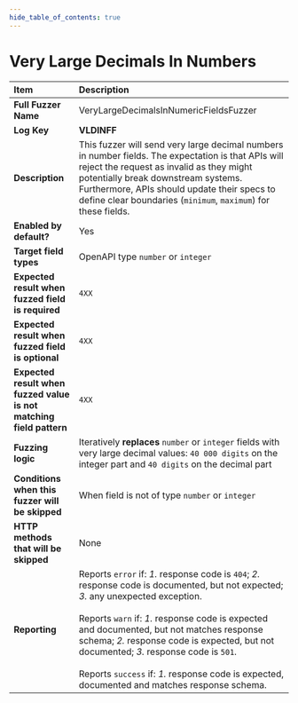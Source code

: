 ```yaml
--- 
hide_table_of_contents: true
---
```


# Very Large Decimals In Numbers

| Item                                                                | Description                                                                                                                                                                                                                                                                                                                                                                                                                                 |
|:--------------------------------------------------------------------|:--------------------------------------------------------------------------------------------------------------------------------------------------------------------------------------------------------------------------------------------------------------------------------------------------------------------------------------------------------------------------------------------------------------------------------------------|
| **Full Fuzzer Name**                                                | VeryLargeDecimalsInNumericFieldsFuzzer                                                                                                                                                                                                                                                                                                                                                                                                      |
| **Log Key**                                                         | **VLDINFF**                                                                                                                                                                                                                                                                                                                                                                                                                                 |
| **Description**                                                     | This fuzzer will send very large decimal numbers in number fields. The expectation is that APIs will reject the request as invalid as they might potentially break downstream systems. Furthermore, APIs should update their specs to define clear boundaries (`minimum`, `maximum`) for these fields.                                                                                                                                      |
| **Enabled by default?**                                             | Yes                                                                                                                                                                                                                                                                                                                                                                                                                                         |
| **Target field types**                                              | OpenAPI type `number` or `integer`                                                                                                                                                                                                                                                                                                                                                                                                          |
| **Expected result when fuzzed field is required**                   | `4XX`                                                                                                                                                                                                                                                                                                                                                                                                                                       |
| **Expected result when fuzzed field is optional**                   | `4XX`                                                                                                                                                                                                                                                                                                                                                                                                                                       |
| **Expected result when fuzzed value is not matching field pattern** | `4XX`                                                                                                                                                                                                                                                                                                                                                                                                                                       |
| **Fuzzing logic**                                                   | Iteratively **replaces** `number` or `integer` fields with very large decimal values: `40 000 digits` on the integer part and `40 digits` on the decimal part                                                                                                                                                                                                                                                                               |
| **Conditions when this fuzzer will be skipped**                     | When field is not of type `number` or `integer`                                                                                                                                                                                                                                                                                                                                                                                             |
| **HTTP methods that will be skipped**                               | None                                                                                                                                                                                                                                                                                                                                                                                                                                        |
| **Reporting**                                                       | Reports `error` if: *1.* response code is `404`; *2.* response code is documented, but not expected; *3.* any unexpected exception. <br/><br/> Reports `warn` if: *1.* response code is expected and documented, but not matches response schema; *2.* response code is expected, but not documented; *3.* response code is `501`. <br/><br/> Reports `success` if: *1.* response code is expected, documented and matches response schema. | 
